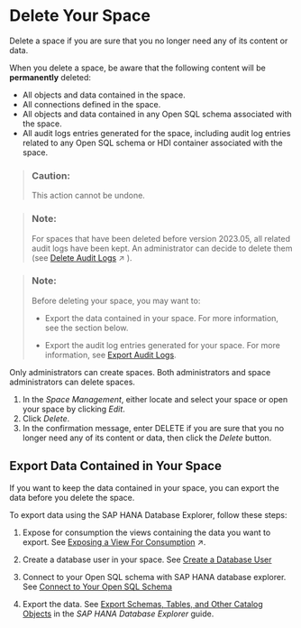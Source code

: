 <!-- loio3eb19b96e6ba41dfbffd759c5c8370bb -->

# Delete Your Space

Delete a space if you are sure that you no longer need any of its content or data.

When you delete a space, be aware that the following content will be **permanently** deleted:

-   All objects and data contained in the space.
-   All connections defined in the space.
-   All objects and data contained in any Open SQL schema associated with the space.
-   All audit logs entries generated for the space, including audit log entries related to any Open SQL schema or HDI container associated with the space.

> ### Caution:  
> This action cannot be undone.

> ### Note:  
> For spaces that have been deleted before version 2023.05, all related audit logs have been kept. An administrator can decide to delete them \(see [Delete Audit Logs](https://help.sap.com/viewer/9f804b8efa8043539289f42f372c4862/cloud/en-US/589fa4251db74fb7955eeee5d86fc25c.html "Delete audit logs and free up disk space.") :arrow_upper_right: \).

> ### Note:  
> Before deleting your space, you may want to:
> 
> -   Export the data contained in your space. For more information, see the section below.
> 
> -   Export the audit log entries generated for your space. For more information, see [Export Audit Logs](export-audit-logs-0c5dc64.md).

Only administrators can create spaces. Both administrators and space administrators can delete spaces.

1.  In the *Space Management*, either locate and select your space or open your space by clicking *Edit*.
2.  Click *Delete*.
3.  In the confirmation message, enter DELETE if you are sure that you no longer need any of its content or data, then click the *Delete* button.



<a name="loio3eb19b96e6ba41dfbffd759c5c8370bb__section_y3p_3dv_kwb"/>

## Export Data Contained in Your Space

If you want to keep the data contained in your space, you can export the data before you delete the space.

 

To export data using the SAP HANA Database Explorer, follow these steps:

1.  Expose for consumption the views containing the data you want to export. See [Exposing a View For Consumption](https://help.sap.com/viewer/c8a54ee704e94e15926551293243fd1d/cloud/en-US/40ec77ec24f244279a81448969a7e769.html "To make a view available for consumption in SAP Analytics Cloud and other clients, tools, and apps (including via the public ODATA API), enable the Expose for Consumption switch.") :arrow_upper_right:.
2.  Create a database user in your space. See [Create a Database User](Integrating-Data-Via-Database-Users/Open-SQL-Schema/create-a-database-user-798e3fd.md)

3.  Connect to your Open SQL schema with SAP HANA database explorer. See [Connect to Your Open SQL Schema](Integrating-Data-Via-Database-Users/Open-SQL-Schema/connect-to-your-open-sql-schema-b78ad20.md)

4.  Export the data. See [Export Schemas, Tables, and Other Catalog Objects](https://help.sap.com/docs/SAP_HANA_COCKPIT/e8d0ddfb84094942a9f90288cd6c05d3/1f20a6c4364c4b0680596e74e4ba281d.html) in the *SAP HANA Database Explorer* guide.


